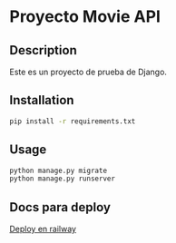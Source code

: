 # Proyecto Movie API

## Description

Este es un proyecto de prueba de Django.

## Installation

```bash
pip install -r requirements.txt
```

## Usage

```bash
python manage.py migrate
python manage.py runserver
```

## Docs para deploy

[Deploy en railway](./docs/deploy.md)